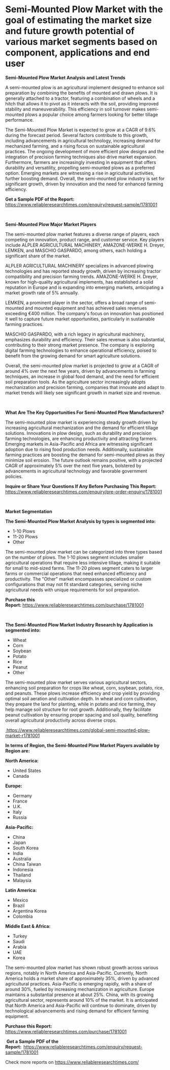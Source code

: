 <p><h1>Semi-Mounted Plow Market with the goal of estimating the market size and future growth potential of various market segments based on component, applications and end user</h1></p><p><strong>Semi-Mounted Plow Market Analysis and Latest Trends</strong></p>
<p><p>A semi-mounted plow is an agricultural implement designed to enhance soil preparation by combining the benefits of mounted and drawn plows. It is generally attached to a tractor, featuring a combination of wheels and a hitch that allows it to pivot as it interacts with the soil, providing improved stability and maneuverability. This efficiency in soil turnover makes semi-mounted plows a popular choice among farmers looking for better tillage performance.</p><p>The Semi-Mounted Plow Market is expected to grow at a CAGR of 9.6% during the forecast period. Several factors contribute to this growth, including advancements in agricultural technology, increasing demand for mechanized farming, and a rising focus on sustainable agricultural practices. The ongoing development of more efficient plow designs and the integration of precision farming techniques also drive market expansion. Furthermore, farmers are increasingly investing in equipment that offers durability and versatility, propelling semi-mounted plows as a preferred option. Emerging markets are witnessing a rise in agricultural activities, further boosting demand. Overall, the semi-mounted plow industry is set for significant growth, driven by innovation and the need for enhanced farming efficiency.</p></p>
<p><strong>Get a Sample PDF of the Report:&nbsp;</strong> <a href="https://www.reliableresearchtimes.com/enquiry/request-sample/1781001?utm_campaign=2464&utm_medium=2&utm_source=Github&utm_content=ia&utm_term=25032025&utm_id=semi-mounted-plow">https://www.reliableresearchtimes.com/enquiry/request-sample/1781001</a></p>
<p>&nbsp;</p>
<p><strong>Semi-Mounted Plow Major Market Players</strong></p>
<p><p>The semi-mounted plow market features a diverse range of players, each competing on innovation, product range, and customer service. Key players include ALPLER AGRICULTURAL MACHINERY, AMAZONE-WERKE H. Dreyer, LEMKEN, and MASCHIO GASPARDO, among others, each holding a significant share of the market.</p><p>ALPLER AGRICULTURAL MACHINERY specializes in advanced plowing technologies and has reported steady growth, driven by increasing tractor compatibility and precision farming trends. AMAZONE-WERKE H. Dreyer, known for high-quality agricultural implements, has established a solid reputation in Europe and is expanding into emerging markets, anticipating a market growth rate of 5% annually.</p><p>LEMKEN, a prominent player in the sector, offers a broad range of semi-mounted and mounted equipment and has achieved sales revenues exceeding €400 million. The company's focus on innovation has positioned it well to capture future market opportunities, particularly in sustainable farming practices. </p><p>MASCHIO GASPARDO, with a rich legacy in agricultural machinery, emphasizes durability and efficiency. Their sales revenue is also substantial, contributing to their strong market presence. The company is exploring digital farming technologies to enhance operational efficiency, poised to benefit from the growing demand for smart agriculture solutions.</p><p>Overall, the semi-mounted plow market is projected to grow at a CAGR of around 4% over the next few years, driven by advancements in farming techniques, an increase in global food demand, and the need for efficient soil preparation tools. As the agriculture sector increasingly adopts mechanization and precision farming, companies that innovate and adapt to market trends will likely see significant growth in market size and revenue.</p></p>
<p>&nbsp;</p>
<p><strong>What Are The Key Opportunities For Semi-Mounted Plow Manufacturers?</strong></p>
<p><p>The semi-mounted plow market is experiencing steady growth driven by increasing agricultural mechanization and the demand for efficient tillage solutions. Innovations in plow design, such as durability and precision farming technologies, are enhancing productivity and attracting farmers. Emerging markets in Asia-Pacific and Africa are witnessing significant adoption due to rising food production needs. Additionally, sustainable farming practices are boosting the demand for semi-mounted plows as they minimize soil erosion. The future outlook remains positive, with a projected CAGR of approximately 5% over the next five years, bolstered by advancements in agricultural technology and favorable government policies.</p></p>
<p><strong>Inquire or Share Your Questions If Any Before Purchasing This Report:</strong> <a href="https://www.reliableresearchtimes.com/enquiry/pre-order-enquiry/1781001?utm_campaign=2464&utm_medium=2&utm_source=Github&utm_content=ia&utm_term=25032025&utm_id=semi-mounted-plow">https://www.reliableresearchtimes.com/enquiry/pre-order-enquiry/1781001</a></p>
<p>&nbsp;</p>
<p><strong>Market Segmentation</strong></p>
<p><strong>The Semi-Mounted Plow Market Analysis by types is segmented into:</strong></p>
<p><ul><li>1-10 Plows</li><li>11-20 Plows</li><li>Other</li></ul></p>
<p><p>The semi-mounted plow market can be categorized into three types based on the number of plows. The 1-10 plows segment includes smaller agricultural operations that require less intensive tillage, making it suitable for small to mid-sized farms. The 11-20 plows segment caters to larger farms or commercial operations that need enhanced efficiency and productivity. The "Other" market encompasses specialized or custom configurations that may not fit standard categories, serving niche agricultural needs with unique requirements for soil preparation.</p></p>
<p><strong>Purchase this Report:&nbsp;</strong><a href="https://www.reliableresearchtimes.com/purchase/1781001?utm_campaign=2464&utm_medium=2&utm_source=Github&utm_content=ia&utm_term=25032025&utm_id=semi-mounted-plow">https://www.reliableresearchtimes.com/purchase/1781001</a></p>
<p>&nbsp;</p>
<p><strong>The Semi-Mounted Plow Market Industry Research by Application is segmented into:</strong></p>
<p><ul><li>Wheat</li><li>Corn</li><li>Soybean</li><li>Potato</li><li>Rice</li><li>Peanut</li><li>Other</li></ul></p>
<p><p>The semi-mounted plow market serves various agricultural sectors, enhancing soil preparation for crops like wheat, corn, soybean, potato, rice, and peanuts. These plows increase efficiency and crop yield by providing optimal soil aeration and cultivation depth. In wheat and corn cultivation, they prepare the land for planting, while in potato and rice farming, they help manage soil structure for root growth. Additionally, they facilitate peanut cultivation by ensuring proper spacing and soil quality, benefiting overall agricultural productivity across diverse crops.</p></p>
<p><a href="https://www.reliableresearchtimes.com/global-semi-mounted-plow-market-r1781001?utm_campaign=2464&utm_medium=2&utm_source=Github&utm_content=ia&utm_term=25032025&utm_id=semi-mounted-plow">&nbsp;https://www.reliableresearchtimes.com/global-semi-mounted-plow-market-r1781001</a></p>
<p><strong>In terms of Region, the Semi-Mounted Plow Market Players available by Region are:</strong></p>
<p>
    <p> <strong> North America: </strong>
        <ul>
            <li>United States</li>
            <li>Canada</li>
        </ul>
        </p> 
    <p> <strong> Europe: </strong>
        <ul>
            <li>Germany</li>
            <li>France</li>
            <li>U.K.</li>
            <li>Italy</li>
            <li>Russia</li>
        </ul>
        </p> 
    <p> <strong> Asia-Pacific: </strong>
        <ul>
            <li>China</li>
            <li>Japan</li>
            <li>South Korea</li>
            <li>India</li>
            <li>Australia</li>
            <li>China Taiwan</li>
            <li>Indonesia</li>
            <li>Thailand</li>
            <li>Malaysia</li>
        </ul>
        </p> 
    <p> <strong> Latin America: </strong>
        <ul>
            <li>Mexico</li>
            <li>Brazil</li>
            <li>Argentina Korea</li>
            <li>Colombia</li>
        </ul>
        </p> 
    <p> <strong> Middle East & Africa: </strong>
        <ul>
            <li>Turkey</li>
            <li>Saudi</li>
            <li>Arabia</li>
            <li>UAE</li>
            <li>Korea</li>
        </ul>
    </p>
    </p>
<p><p>The semi-mounted plow market has shown robust growth across various regions, notably in North America and Asia-Pacific. Currently, North America holds a market share of approximately 35%, driven by advanced agricultural practices. Asia-Pacific is emerging rapidly, with a share of around 30%, fueled by increasing mechanization in agriculture. Europe maintains a substantial presence at about 25%. China, with its growing agricultural sector, represents around 10% of the market. It is anticipated that North America and Asia-Pacific will continue to dominate, driven by technological advancements and rising demand for efficient farming equipment.</p></p>
<p><strong>Purchase this Report: </strong><a href="https://www.reliableresearchtimes.com/purchase/1781001?utm_campaign=2464&utm_medium=2&utm_source=Github&utm_content=ia&utm_term=25032025&utm_id=semi-mounted-plow">https://www.reliableresearchtimes.com/purchase/1781001</a></p>
<p>&nbsp;<strong>Get a Sample PDF of the Report:&nbsp;&nbsp;</strong><a href="https://www.reliableresearchtimes.com/enquiry/request-sample/1781001?utm_campaign=2464&utm_medium=2&utm_source=Github&utm_content=ia&utm_term=25032025&utm_id=semi-mounted-plow">https://www.reliableresearchtimes.com/enquiry/request-sample/1781001</a></p>
<p><strong></strong></p>
<p>Check more reports on <a href="https://www.reliableresearchtimes.com/?utm_campaign=2464&utm_medium=2&utm_source=Github&utm_content=ia&utm_term=25032025&utm_id=semi-mounted-plow">https://www.reliableresearchtimes.com/</a></p>